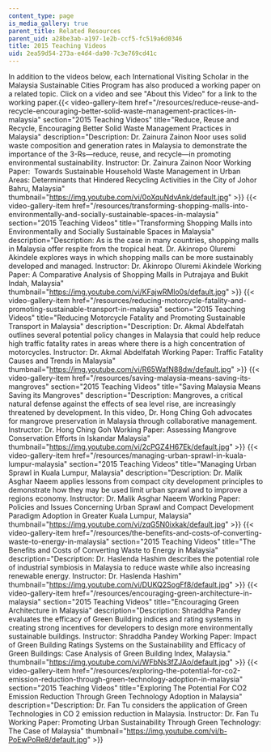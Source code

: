 ```yaml
---
content_type: page
is_media_gallery: true
parent_title: Related Resources
parent_uid: a28be3ab-a197-1e2b-ccf5-fc519a6d0346
title: 2015 Teaching Videos
uid: 2ea59d54-273a-e4d4-da90-7c3e769cd41c
---
```


In addition to the videos below, each International Visiting Scholar in the Malaysia Sustainable Cities Program has also produced a working paper on a related topic. Click on a video and see "About this Video" for a link to the working paper.{{< video-gallery-item href="/resources/reduce-reuse-and-recycle-encouraging-better-solid-waste-management-practices-in-malaysia" section="2015 Teaching Videos" title="Reduce, Reuse and Recycle, Encouraging Better Solid Waste Management Practices in Malaysia" description="Description: Dr. Zainura Zainon Noor uses solid waste composition and generation rates in Malaysia to demonstrate the importance of the 3-Rs—reduce, reuse, and recycle—in promoting environmental sustainability. Instructor: Dr. Zainura Zainon Noor Working Paper:  Towards Sustainable Household Waste Management in Urban Areas: Determinants that Hindered Recycling Activities in the City of Johor Bahru, Malaysia" thumbnail="https://img.youtube.com/vi/0oXquNdvAnk/default.jpg" >}} {{< video-gallery-item href="/resources/transforming-shopping-malls-into-environmentally-and-socially-sustainable-spaces-in-malaysia" section="2015 Teaching Videos" title="Transforming Shopping Malls into Environmentally and Socially Sustainable Spaces in Malaysia" description="Description: As is the case in many countries, shopping malls in Malaysia offer respite from the tropical heat. Dr. Akinropo Oluremi Akindele explores ways in which shopping malls can be more sustainably developed and managed. Instructor: Dr. Akinropo Oluremi Akindele Working Paper: A Comparative Analysis of Shopping Malls in Putrajaya and Bukit Indah, Malaysia" thumbnail="https://img.youtube.com/vi/KFajwRMlo0s/default.jpg" >}} {{< video-gallery-item href="/resources/reducing-motorcycle-fatality-and-promoting-sustainable-transport-in-malaysia" section="2015 Teaching Videos" title="Reducing Motorcycle Fatality and Promoting Sustainable Transport in Malaysia" description="Description: Dr. Akmal Abdelfatah outlines several potential policy changes in Malaysia that could help reduce high traffic fatality rates in areas where there is a high concentration of motorcycles. Instructor: Dr. Akmal Abdelfatah Working Paper: Traffic Fatality Causes and Trends in Malaysia" thumbnail="https://img.youtube.com/vi/R65WafN88dw/default.jpg" >}} {{< video-gallery-item href="/resources/saving-malaysia-means-saving-its-mangroves" section="2015 Teaching Videos" title="Saving Malaysia Means Saving its Mangroves" description="Description: Mangroves, a critical natural defense against the effects of sea level rise, are increasingly threatened by development. In this video, Dr. Hong Ching Goh advocates for mangrove preservation in Malaysia through collaborative management. Instructor: Dr. Hong Ching Goh Working Paper:  Assessing Mangrove Conservation Efforts in Iskandar Malaysia" thumbnail="https://img.youtube.com/vi/2cPGZ4H67Ek/default.jpg" >}} {{< video-gallery-item href="/resources/managing-urban-sprawl-in-kuala-lumpur-malaysia" section="2015 Teaching Videos" title="Managing Urban Sprawl in Kuala Lumpur, Malaysia" description="Description: Dr. Malik Asghar Naeem applies lessons from compact city development principles to demonstrate how they may be used limit urban sprawl and to improve a regions economy. Instructor: Dr. Malik Asghar Naeem Working Paper: Policies and Issues Concerning Urban Sprawl and Compact Development Paradigm Adoption in Greater Kuala Lumpur, Malaysia" thumbnail="https://img.youtube.com/vi/zqG5N0ixkak/default.jpg" >}} {{< video-gallery-item href="/resources/the-benefits-and-costs-of-converting-waste-to-energy-in-malaysia" section="2015 Teaching Videos" title="The Benefits and Costs of Converting Waste to Energy in Malaysia" description="Description: Dr. Haslenda Hashim describes the potential role of industrial symbiosis in Malaysia to reduce waste while also increasing renewable energy. Instructor: Dr. Haslenda Hashim" thumbnail="https://img.youtube.com/vi/DUKQ2SogFf8/default.jpg" >}} {{< video-gallery-item href="/resources/encouraging-green-architecture-in-malaysia" section="2015 Teaching Videos" title="Encouraging Green Architecture in Malaysia" description="Description: Shraddha Pandey evaluates the efficacy of Green Building indices and rating systems in creating strong incentives for developers to design more environmentally sustainable buildings. Instructor: Shraddha Pandey Working Paper: Impact of Green Building Ratings Systems on the Sustainability and Efficacy of Green Buildings: Case Analysis of Green Building Index, Malaysia." thumbnail="https://img.youtube.com/vi/WFbNs3fZJAo/default.jpg" >}} {{< video-gallery-item href="/resources/exploring-the-potential-for-co2-emission-reduction-through-green-technology-adoption-in-malaysia" section="2015 Teaching Videos" title="Exploring The Potential For CO2 Emission Reduction Through Green Technology Adoption in Malaysia" description="Description: Dr. Fan Tu considers the application of Green Technologies in CO 2 emission reduction in Malaysia. Instructor: Dr. Fan Tu Working Paper: Promoting Urban Sustainability Through Green Technology: The Case of Malaysia" thumbnail="https://img.youtube.com/vi/b-PoEwPoRe8/default.jpg" >}}